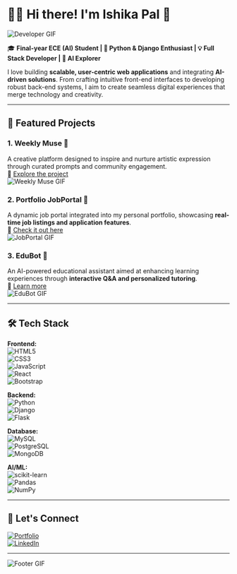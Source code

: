 # 👩‍💻 Hi there! I'm Ishika Pal 👋

![Developer GIF](https://media.giphy.com/media/v1.Y2lkPTc5MGI3NjExYjI3ZDA4ZjI0ZDM5ZDI3NzNmMjY4MjE3OTUwYjVlMzM4MzRkZjhlYSZjdD1n/3oKIPwoeGErMmaI43C/giphy.gif)

🎓 **Final-year ECE (AI) Student | 🐍 Python & Django Enthusiast | 💡 Full Stack Developer | 🤖 AI Explorer**

I love building **scalable, user-centric web applications** and integrating **AI-driven solutions**. From crafting intuitive front-end interfaces to developing robust back-end systems, I aim to create seamless digital experiences that merge technology and creativity.

---

## 🚀 Featured Projects

### 1. **Weekly Muse 🎨**  
A creative platform designed to inspire and nurture artistic expression through curated prompts and community engagement.  
🔗 [Explore the project](#)  
![Weekly Muse GIF](https://media.giphy.com/media/26BRuo6sLetdllPAQ/giphy.gif)

### 2. **Portfolio JobPortal 💼**  
A dynamic job portal integrated into my personal portfolio, showcasing **real-time job listings and application features**.  
🔗 [Check it out here](#)  
![JobPortal GIF](https://media.giphy.com/media/xT0BKiaM0QUj7B2NQY/giphy.gif)

### 3. **EduBot 🤖**  
An AI-powered educational assistant aimed at enhancing learning experiences through **interactive Q&A and personalized tutoring**.  
🔗 [Learn more](#)  
![EduBot GIF](https://media.giphy.com/media/3o6ZsYz8h7sM4XznX2/giphy.gif)

---

## 🛠️ Tech Stack

**Frontend:**  
![HTML5](https://img.shields.io/badge/HTML5-E34F26?style=for-the-badge&logo=html5&logoColor=white)  
![CSS3](https://img.shields.io/badge/CSS3-1572B6?style=for-the-badge&logo=css3&logoColor=white)  
![JavaScript](https://img.shields.io/badge/JavaScript-F7DF1E?style=for-the-badge&logo=javascript&logoColor=black)  
![React](https://img.shields.io/badge/React-61DAFB?style=for-the-badge&logo=react&logoColor=black)  
![Bootstrap](https://img.shields.io/badge/Bootstrap-7952B3?style=for-the-badge&logo=bootstrap&logoColor=white)

**Backend:**  
![Python](https://img.shields.io/badge/Python-3776AB?style=for-the-badge&logo=python&logoColor=white)  
![Django](https://img.shields.io/badge/Django-092E20?style=for-the-badge&logo=django&logoColor=white)  
![Flask](https://img.shields.io/badge/Flask-000000?style=for-the-badge&logo=flask&logoColor=white)

**Database:**  
![MySQL](https://img.shields.io/badge/MySQL-4479A1?style=for-the-badge&logo=mysql&logoColor=white)  
![PostgreSQL](https://img.shields.io/badge/PostgreSQL-336791?style=for-the-badge&logo=postgresql&logoColor=white)  
![MongoDB](https://img.shields.io/badge/MongoDB-47A248?style=for-the-badge&logo=mongodb&logoColor=white)

**AI/ML:**  
![scikit-learn](https://img.shields.io/badge/scikit--learn-F7931E?style=for-the-badge&logo=scikit-learn&logoColor=white)  
![Pandas](https://img.shields.io/badge/Pandas-150458?style=for-the-badge&logo=pandas&logoColor=white)  
![NumPy](https://img.shields.io/badge/NumPy-013243?style=for-the-badge&logo=numpy&logoColor=white)

---

## 🔗 Let's Connect

[![Portfolio](https://img.shields.io/badge/Portfolio-FF69B4?style=for-the-badge&logo=ko-fi&logoColor=white)](#)  
[![LinkedIn](https://img.shields.io/badge/LinkedIn-0A66C2?style=for-the-badge&logo=linkedin&logoColor=white)](#)  

---

![Footer GIF](https://media.giphy.com/media/l0ExncehJzexFpRHq/giphy.gif)
